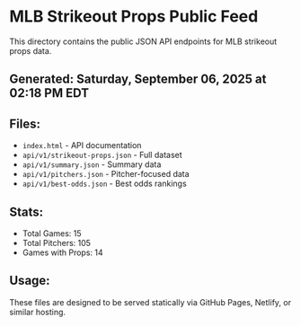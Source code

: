 # MLB Strikeout Props Public Feed

This directory contains the public JSON API endpoints for MLB strikeout props data.

## Generated: Saturday, September 06, 2025 at 02:18 PM EDT

## Files:
- `index.html` - API documentation
- `api/v1/strikeout-props.json` - Full dataset
- `api/v1/summary.json` - Summary data
- `api/v1/pitchers.json` - Pitcher-focused data  
- `api/v1/best-odds.json` - Best odds rankings

## Stats:
- Total Games: 15
- Total Pitchers: 105
- Games with Props: 14

## Usage:
These files are designed to be served statically via GitHub Pages, Netlify, or similar hosting.
